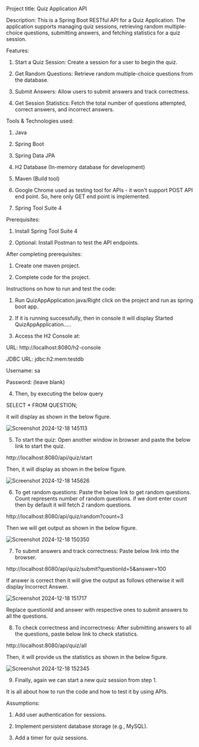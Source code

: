 Project title: Quiz Application API

Description: This is a Spring Boot RESTful API for a Quiz Application. The application supports managing quiz sessions, retrieving random multiple-choice questions, submitting answers, and fetching statistics for a quiz session.

Features:

1. Start a Quiz Session: Create a session for a user to begin the quiz.

2. Get Random Questions: Retrieve random multiple-choice questions from the database.

3. Submit Answers: Allow users to submit answers and track correctness.

4. Get Session Statistics: Fetch the total number of questions attempted, correct answers, and incorrect answers.

Tools & Technologies used:

1. Java

2. Spring Boot

3. Spring Data JPA

4. H2 Database (In-memory database for development)

5. Maven (Build tool)

6. Google Chrome used as testing tool for APIs - it won't support POST API end point. So, here only GET end point is implemented.

7. Spring Tool Suite 4

Prerequisites:

1. Install Spring Tool Suite 4

3. Optional: Install Postman to test the API endpoints.

After completing prerequisites:

1. Create one maven project.

2. Complete code for the project.

Instructions on how to run and test the code:

1. Run QuizAppApplication.java/Right click on the project and run as spring boot app.

2. If it is running successfully, then in console it will display Started QuizAppApplication.....

3. Access the H2 Console at:

URL: http://localhost:8080/h2-console

JDBC URL: jdbc:h2:mem:testdb

Username: sa

Password: (leave blank)

4. Then, by executing the below query

SELECT * FROM QUESTION;

it will display as shown in the below figure.

![Screenshot 2024-12-18 145113](https://github.com/user-attachments/assets/77e0ac06-7319-445e-a98c-b42d4a634042)

5. To start the quiz: Open another window in browser and paste the below link to start the quiz.

http://localhost:8080/api/quiz/start

Then, it will display as shown in the below figure.

![Screenshot 2024-12-18 145626](https://github.com/user-attachments/assets/c44c262f-3371-41fc-aef4-178079dd202f)

6. To get random questions: Paste the below link to get random questions. Count represents number of random questions. if we dont enter count then by default it will fetch 2 random questions.

http://localhost:8080/api/quiz/random?count=3

Then we will get output as shown in the below figure.

![Screenshot 2024-12-18 150350](https://github.com/user-attachments/assets/1227797a-b754-4ff3-a2ee-05322f2f8e02)

7. To submit answers and track correctness: Paste below link into the browser.

http://localhost:8080/api/quiz/submit?questionId=5&answer=100

If answer is correct then it will give the output as follows otherwise it will display Incorrect Answer.

![Screenshot 2024-12-18 151717](https://github.com/user-attachments/assets/e7ba8cec-7a4b-4fc7-a942-5d37fa6092ca)

Replace questionId and answer with respective ones to submit answers to all the questions.

8. To check correctness and incorrectness: After submitting answers to all the questions, paste below link to check statistics.

http://localhost:8080/api/quiz/all

Then, it will provide us the statistics as shown in the below figure.

![Screenshot 2024-12-18 152345](https://github.com/user-attachments/assets/0c10e626-8c9b-461b-8e9f-2237429170d9)

9. Finally, again we can start a new quiz session from step 1.

It is all about how to run the code and how to test it by using APIs.

Assumptions:

1. Add user authentication for sessions.

2. Implement persistent database storage (e.g., MySQL).

3. Add a timer for quiz sessions.





















